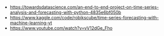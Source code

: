 - https://towardsdatascience.com/an-end-to-end-project-on-time-series-analysis-and-forecasting-with-python-4835e6bf050b
- https://www.kaggle.com/code/robikscube/time-series-forecasting-with-machine-learning-yt
- https://www.youtube.com/watch?v=vV12dGe_Fho